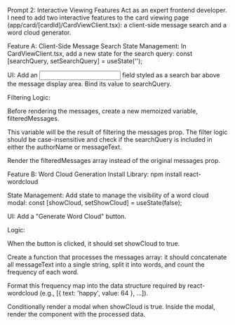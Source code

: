 Prompt 2: Interactive Viewing Features
Act as an expert frontend developer. I need to add two interactive features to the card viewing page (app/card/[cardId]/CardViewClient.tsx): a client-side message search and a word cloud generator.

Feature A: Client-Side Message Search
State Management: In CardViewClient.tsx, add a new state for the search query: const [searchQuery, setSearchQuery] = useState('');

UI: Add an <input> field styled as a search bar above the message display area. Bind its value to searchQuery.

Filtering Logic:

Before rendering the messages, create a new memoized variable, filteredMessages.

This variable will be the result of filtering the messages prop. The filter logic should be case-insensitive and check if the searchQuery is included in either the authorName or messageText.

Render the filteredMessages array instead of the original messages prop.

Feature B: Word Cloud Generation
Install Library: npm install react-wordcloud

State Management: Add state to manage the visibility of a word cloud modal: const [showCloud, setShowCloud] = useState(false);

UI: Add a "Generate Word Cloud" button.

Logic:

When the button is clicked, it should set showCloud to true.

Create a function that processes the messages array: it should concatenate all messageText into a single string, split it into words, and count the frequency of each word.

Format this frequency map into the data structure required by react-wordcloud (e.g., [{ text: 'happy', value: 64 }, ...]).

Conditionally render a modal when showCloud is true. Inside the modal, render the <Wordcloud /> component with the processed data.

